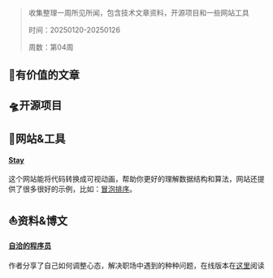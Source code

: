>收集整理一周所见所闻，包含技术文章资料，开源项目和一些网站工具
>
>时间：20250120-20250126
>
>周数：第04周

## 📜有价值的文章

## 🛸开源项目

## 🚀网站&工具

#### [Stay](https://staying.fun/zh/docs/getting-started)

这个网站能将代码转换成可视动画，帮助你更好的理解数据结构和算法，网站还提供了很多很好的示例，比如：[冒泡排序](https://staying.fun/zh/docs/1d-array)。

## ⛵资料&博文

#### [自洽的程序员](https://github.com/zhangchenchen/self-consistent-coder)

作者分享了自己如何调整心态，解决职场中遇到的种种问题，在线版本在[这里](https://self-consistent-coder.readthedocs.io/zh-cn/latest/)阅读